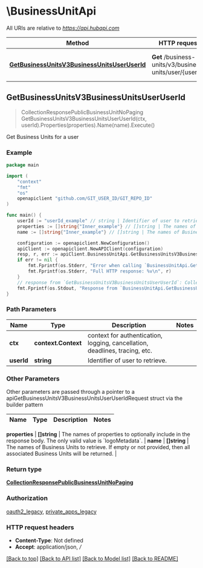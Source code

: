 # \BusinessUnitApi

All URIs are relative to *https://api.hubapi.com*

Method | HTTP request | Description
------------- | ------------- | -------------
[**GetBusinessUnitsV3BusinessUnitsUserUserId**](BusinessUnitApi.md#GetBusinessUnitsV3BusinessUnitsUserUserId) | **Get** /business-units/v3/business-units/user/{userId} | Get Business Units for a user



## GetBusinessUnitsV3BusinessUnitsUserUserId

> CollectionResponsePublicBusinessUnitNoPaging GetBusinessUnitsV3BusinessUnitsUserUserId(ctx, userId).Properties(properties).Name(name).Execute()

Get Business Units for a user



### Example

```go
package main

import (
    "context"
    "fmt"
    "os"
    openapiclient "github.com/GIT_USER_ID/GIT_REPO_ID"
)

func main() {
    userId := "userId_example" // string | Identifier of user to retrieve.
    properties := []string{"Inner_example"} // []string | The names of properties to optionally include in the response body. The only valid value is `logoMetadata`. (optional)
    name := []string{"Inner_example"} // []string | The names of Business Units to retrieve. If empty or not provided, then all associated Business Units will be returned. (optional)

    configuration := openapiclient.NewConfiguration()
    apiClient := openapiclient.NewAPIClient(configuration)
    resp, r, err := apiClient.BusinessUnitApi.GetBusinessUnitsV3BusinessUnitsUserUserId(context.Background(), userId).Properties(properties).Name(name).Execute()
    if err != nil {
        fmt.Fprintf(os.Stderr, "Error when calling `BusinessUnitApi.GetBusinessUnitsV3BusinessUnitsUserUserId``: %v\n", err)
        fmt.Fprintf(os.Stderr, "Full HTTP response: %v\n", r)
    }
    // response from `GetBusinessUnitsV3BusinessUnitsUserUserId`: CollectionResponsePublicBusinessUnitNoPaging
    fmt.Fprintf(os.Stdout, "Response from `BusinessUnitApi.GetBusinessUnitsV3BusinessUnitsUserUserId`: %v\n", resp)
}
```

### Path Parameters


Name | Type | Description  | Notes
------------- | ------------- | ------------- | -------------
**ctx** | **context.Context** | context for authentication, logging, cancellation, deadlines, tracing, etc.
**userId** | **string** | Identifier of user to retrieve. | 

### Other Parameters

Other parameters are passed through a pointer to a apiGetBusinessUnitsV3BusinessUnitsUserUserIdRequest struct via the builder pattern


Name | Type | Description  | Notes
------------- | ------------- | ------------- | -------------

 **properties** | **[]string** | The names of properties to optionally include in the response body. The only valid value is &#x60;logoMetadata&#x60;. | 
 **name** | **[]string** | The names of Business Units to retrieve. If empty or not provided, then all associated Business Units will be returned. | 

### Return type

[**CollectionResponsePublicBusinessUnitNoPaging**](CollectionResponsePublicBusinessUnitNoPaging.md)

### Authorization

[oauth2_legacy](../README.md#oauth2_legacy), [private_apps_legacy](../README.md#private_apps_legacy)

### HTTP request headers

- **Content-Type**: Not defined
- **Accept**: application/json, */*

[[Back to top]](#) [[Back to API list]](../README.md#documentation-for-api-endpoints)
[[Back to Model list]](../README.md#documentation-for-models)
[[Back to README]](../README.md)

